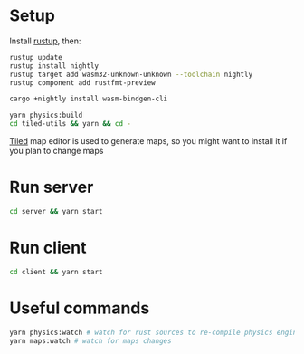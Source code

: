 # Setup

Install [rustup](https://rustup.rs/), then:

```sh
rustup update
rustup install nightly
rustup target add wasm32-unknown-unknown --toolchain nightly
rustup component add rustfmt-preview

cargo +nightly install wasm-bindgen-cli

yarn physics:build
cd tiled-utils && yarn && cd -
```

[Tiled](https://www.mapeditor.org/) map editor is used to generate maps, so you
might want to install it if you plan to change maps

# Run server

```sh
cd server && yarn start
```

# Run client

```sh
cd client && yarn start
```

# Useful commands

```sh
yarn physics:watch # watch for rust sources to re-compile physics engine into WebAssembly
yarn maps:watch # watch for maps changes
```
